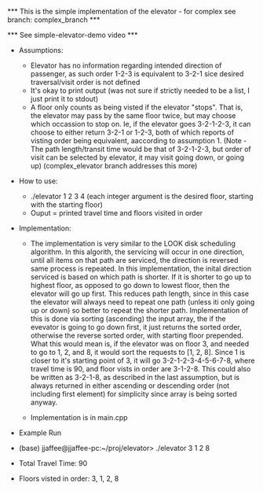 *** This is the simple implementation of the elevator - for complex see branch: complex_branch ***

*** See simple-elevator-demo video ***

-   Assumptions:
    -   Elevator has no information regarding intended direction of passenger, as such order 1-2-3 is equivalent to 3-2-1 sice desired traversal/visit order
        is not defined
    -   It's okay to print output (was not sure if strictly needed to be a list, I just print it to stdout)
    -   A floor only counts as being visted if the elevator "stops". That is, the elevator may pass by the same floor twice, but may choose which occassion
        to stop on. Ie, if the elevator goes 3-2-1-2-3, it can choose to either return 3-2-1 or 1-2-3, both of which reports of visting order being equivalent,
        aaccording to assumption 1. (Note - The path length/transit time would be that of 3-2-1-2-3, but order of visit can be selected by elevator, it may visit going down, or going up) (complex_elevator branch addresses this more)

-   How to use:
    -   ./elevator 1 2 3 4 (each integer argument is the desired floor, starting with the starting floor)
    -   Ouput = printed travel time and floors visited in order

-   Implementation:
    -   The implementation is very similar to the LOOK disk scheduling algorithm. In this algorith, the servicing
        will occur in one direction, until all items on that path are serviced, the direction is reversed same process is repeated.
        In this implementation, the inital direction serviced is based on which path is shorter. If it is shorter to go up to highest floor,
        as opposed to go down to lowest floor, then the elevator will go up first. This reduces path length, since in this case the elevator will
        always need to repeat one path (unless iti only going up or down) so better to repeat the shorter path. Implementation of this is done via sorting
        (ascending) the input array, the if the evevator is going to go down first, it just returns the sorted order, otherwise the reverse sorted order, with
        starting floor prepended. What this would mean is, if the elevator was on floor 3, and needed to go to 1, 2, and 8, it would sort the requests to [1, 2, 8]. Since 1 is closer to it's starting point of 3, it will go 3-2-1-2-3-4-5-6-7-8, where travel time is 90, and floor vists in order are 3-1-2-8.
        This could also be written as 3-2-1-8, as described in the last assumption, but is always returned in either ascending or descending order (not including first element) for simplicity since array is being sorted anyway.

    -   Implementation is in main.cpp

-   Example Run

-   (base) jjaffee@jjaffee-pc:~/proj/elevator> ./elevator 3 1 2 8
-   Total Travel Time: 90
-   Floors visted in order: 3, 1, 2, 8
